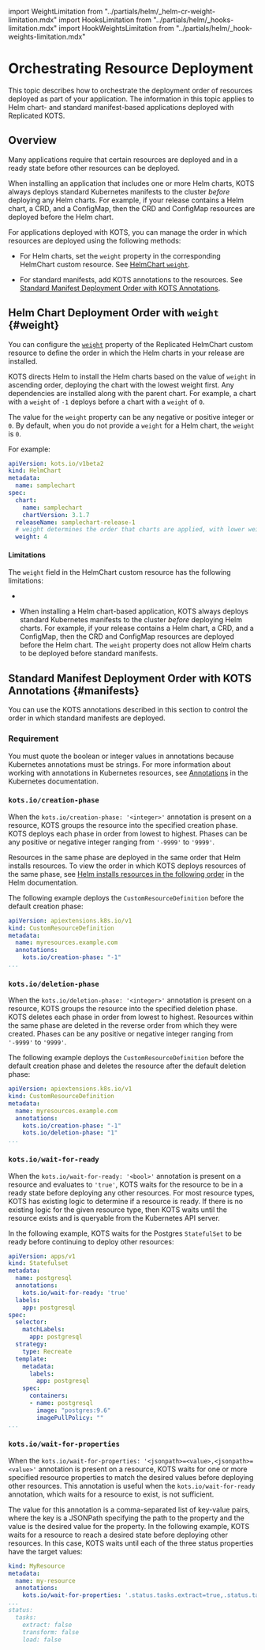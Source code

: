 import WeightLimitation from "../partials/helm/_helm-cr-weight-limitation.mdx"
import HooksLimitation from "../partials/helm/_hooks-limitation.mdx"
import HookWeightsLimitation from "../partials/helm/_hook-weights-limitation.mdx"

# Orchestrating Resource Deployment

This topic describes how to orchestrate the deployment order of resources deployed as part of your application. The information in this topic applies to Helm chart- and standard manifest-based applications deployed with Replicated KOTS.

## Overview

Many applications require that certain resources are deployed and in a ready state before other resources can be deployed.

When installing an application that includes one or more Helm charts, KOTS always deploys standard Kubernetes manifests to the cluster _before_ deploying any Helm charts. For example, if your release contains a Helm chart, a CRD, and a ConfigMap, then the CRD and ConfigMap resources are deployed before the Helm chart.

For applications deployed with KOTS, you can manage the order in which resources are deployed using the following methods:

* For Helm charts, set the `weight` property in the corresponding HelmChart custom resource. See [HelmChart `weight`](#weight).

* For standard manifests, add KOTS annotations to the resources. See [Standard Manifest Deployment Order with KOTS Annotations](#manifests).

## Helm Chart Deployment Order with `weight` {#weight}

You can configure the [`weight`](/reference/custom-resource-helmchart-v2#weight) property of the Replicated HelmChart custom resource to define the order in which the Helm charts in your release are installed.

KOTS directs Helm to install the Helm charts based on the value of `weight` in ascending order, deploying the chart with the lowest weight first. Any dependencies are installed along with the parent chart. For example, a chart with a `weight` of `-1` deploys before a chart with a `weight` of `0`. 

The value for the `weight` property can be any negative or positive integer or `0`. By default, when you do not provide a `weight` for a Helm chart, the `weight` is `0`.

For example:

```yaml
apiVersion: kots.io/v1beta2
kind: HelmChart
metadata:
  name: samplechart
spec:
  chart:
    name: samplechart
    chartVersion: 3.1.7
  releaseName: samplechart-release-1
  # weight determines the order that charts are applied, with lower weights first.
  weight: 4
```

#### Limitations

The `weight` field in the HelmChart custom resource has the following limitations:

* <WeightLimitation/>

* When installing a Helm chart-based application, KOTS always deploys standard Kubernetes manifests to the cluster _before_ deploying Helm charts. For example, if your release contains a Helm chart, a CRD, and a ConfigMap, then the CRD and ConfigMap resources are deployed before the Helm chart. The `weight` property does not allow Helm charts to be deployed before standard manifests.
  
## Standard Manifest Deployment Order with KOTS Annotations {#manifests}

You can use the KOTS annotations described in this section to control the order in which standard manifests are deployed.

### Requirement

You must quote the boolean or integer values in annotations because Kubernetes annotations must be strings. For more information about working with annotations in Kubernetes resources, see [Annotations](https://kubernetes.io/docs/concepts/overview/working-with-objects/annotations/) in the Kubernetes documentation.

### `kots.io/creation-phase` 

When the `kots.io/creation-phase: '<integer>'` annotation is present on a resource, KOTS groups the resource into the specified creation phase. KOTS deploys each phase in order from lowest to highest. Phases can be any positive or negative integer ranging from `'-9999'` to `'9999'`.

Resources in the same phase are deployed in the same order that Helm installs resources. To view the order in which KOTS deploys resources of the same phase, see [Helm installs resources in the following order](https://helm.sh/docs/intro/using_helm/#:~:text=Helm%20installs%20resources%20in%20the,order) in the Helm documentation.

The following example deploys the `CustomResourceDefinition` before the default creation phase:

```yaml
apiVersion: apiextensions.k8s.io/v1
kind: CustomResourceDefinition
metadata:
  name: myresources.example.com
  annotations:
    kots.io/creation-phase: "-1"
...
```

### `kots.io/deletion-phase`

When the `kots.io/deletion-phase: '<integer>'` annotation is present on a resource, KOTS groups the resource into the specified deletion phase. KOTS deletes each phase in order from lowest to highest. Resources within the same phase are deleted in the reverse order from which they were created. Phases can be any positive or negative integer ranging from `'-9999'` to `'9999'`.

The following example deploys the `CustomResourceDefinition` before the default creation phase and deletes the resource after the default deletion phase:

```yaml
apiVersion: apiextensions.k8s.io/v1
kind: CustomResourceDefinition
metadata:
  name: myresources.example.com
  annotations:
    kots.io/creation-phase: "-1"
    kots.io/deletion-phase: "1"
...
```
### `kots.io/wait-for-ready`

When the `kots.io/wait-for-ready: '<bool>'` annotation is present on a resource and evaluates to `'true'`, KOTS waits for the resource to be in a ready state before deploying any other resources. For most resource types, KOTS has existing logic to determine if a resource is ready. If there is no existing logic for the given resource type, then KOTS waits until the resource exists and is queryable from the Kubernetes API server.

In the following example, KOTS waits for the Postgres `StatefulSet` to be ready before continuing to deploy other resources:

```yaml
apiVersion: apps/v1
kind: Statefulset
metadata:
  name: postgresql
  annotations:
    kots.io/wait-for-ready: 'true'
  labels:
    app: postgresql
spec:
  selector:
    matchLabels:
      app: postgresql
  strategy:
    type: Recreate
  template:
    metadata:
      labels:
        app: postgresql
    spec:
      containers:
      - name: postgresql
        image: "postgres:9.6"
        imagePullPolicy: ""
...
```

### `kots.io/wait-for-properties`

When the `kots.io/wait-for-properties: '<jsonpath>=<value>,<jsonpath>=<value>'` annotation is present on a resource, KOTS waits for one or more specified resource properties to match the desired values before deploying other resources. This annotation is useful when the `kots.io/wait-for-ready` annotation, which waits for a resource to exist, is not sufficient.

The value for this annotation is a comma-separated list of key-value pairs, where the key is a JSONPath specifying the path to the property and the value is the desired value for the property. In the following example, KOTS waits for a resource to reach a desired state before deploying other resources. In this case, KOTS waits until each of the three status properties have the target values:

```yaml
kind: MyResource
metadata:
  name: my-resource
  annotations:
    kots.io/wait-for-properties: '.status.tasks.extract=true,.status.tasks.transform=true,.status.tasks.load=true'
...
status:
  tasks:
    extract: false
    transform: false
    load: false
```